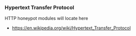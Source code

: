### Hypertext Transfer Protocol

HTTP honeypot modules will locate here

* https://en.wikipedia.org/wiki/Hypertext_Transfer_Protocol